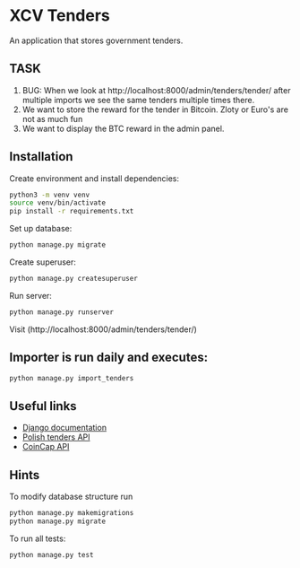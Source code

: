 # XCV Tenders

An application that stores government tenders.


## TASK
1. BUG: When we look at http://localhost:8000/admin/tenders/tender/ after multiple imports we see the same tenders multiple times there.
2. We want to store the reward for the tender in Bitcoin. Zloty or Euro's are not as much fun
3. We want to display the BTC reward in the admin panel.

## Installation

Create environment and install dependencies:
```bash
python3 -m venv venv
source venv/bin/activate
pip install -r requirements.txt
```

Set up database:
```bash
python manage.py migrate
```

Create superuser:
```bash
python manage.py createsuperuser
```

Run server:
```bash 
python manage.py runserver
```
Visit (http://localhost:8000/admin/tenders/tender/)


## Importer is run daily and executes:
```bash
python manage.py import_tenders
```


## Useful links
+ [Django documentation](https://docs.djangoproject.com/en/3.1/)
+ [Polish tenders API](https://tenders.guru/pl/api)
+ [CoinCap API](https://docs.coincap.io/)



## Hints

To modify database structure run
```bash
python manage.py makemigrations
python manage.py migrate
```

To run all tests:
```bash
python manage.py test
```